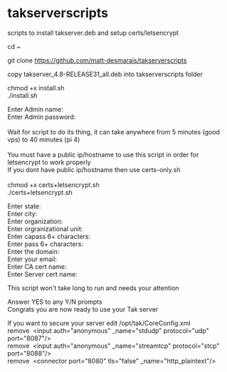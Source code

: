 # takserverscripts
scripts to install takserver.deb and setup certs/letsencrypt

cd ~

git clone https://github.com/matt-desmarais/takserverscripts

copy takserver_4.8-RELEASE31_all.deb into takserverscripts folder

chmod +x install.sh
</br>
./install.sh

Enter Admin name:
</br>
Enter Admin password:
</br></br>
Wait for script to do its thing, it can take anywhere from 5 minutes (good vps) to 40 minutes (pi 4)
</br></br>
You must have a public ip/hostname to use this script in order for letsencrypt to work properly</br>
If you dont have public ip/hostname then use certs-only.sh</br>
</br>
chmod +x certs+letsencrypt.sh
</br>
./certs+letsencrypt.sh

Enter state: 
</br>
Enter city: 
</br>
Enter organization: 
</br>
Enter orgranizational unit:
</br>
Enter capass 6+ characters: 
</br>
Enter pass 6+ characters: 
</br>
Enter the domain: 
</br>
Enter your email: 
</br>
Enter CA cert name: 
</br>
Enter Server cert name: 

This script won't take long to run and needs your attention

Answer YES to any Y/N prompts
</br>
Congrats you are now ready to use your Tak server

If you want to secure your server edit /opt/tak/CoreConfig.xml
</br>
remove&nbsp;&nbsp;&lt;input auth="anonymous" _name="stdudp" protocol="udp" port="8087"/&gt;</br>
remove&nbsp;&nbsp;&lt;input auth="anonymous" _name="streamtcp" protocol="stcp" port="8088"/&gt;</br>
remove&nbsp;&nbsp;&lt;connector port="8080" tls="false" _name="http_plaintext"/&gt;</br>
